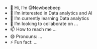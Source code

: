 - 👋 Hi, I’m @Newbeebeep
- 👀 I’m interested in Data analytics and AI 
- 🌱 I’m currently learning Data analytics 
- 💞️ I’m looking to collaborate on ...
- 📫 How to reach me ...
- 😄 Pronouns: ...
- ⚡ Fun fact: ...

<!---
Newbeebeep/Newbeebeep is a ✨ special ✨ repository because its `README.md` (this file) appears on your GitHub profile.
You can click the Preview link to take a look at your changes.
--->
